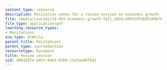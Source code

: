```yaml
---
content_type: resource
description: Recitation notes for a review session on economic growth.
file: /media/courses/14-452-economic-growth-fall-2016/d083297eb85169e383b0c5e2ae90f8d1_MIT14_452F16_rec_review.pdf
file_type: application/pdf
learning_resource_types:
- Recitations
ocw_type: OCWFile
parent_title: Recitations
parent_type: CourseSection
resourcetype: Document
title: Review session
uid: d083297e-b851-69e3-83b0-c5e2ae90f8d1
---
```

